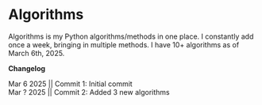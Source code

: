 # Algorithms
Algorithms is my Python algorithms/methods in one place. I constantly add once a week, bringing in multiple methods.
I have 10+ algorithms as of March 6th, 2025.

**Changelog**

Mar 6 2025 || Commit 1: Initial commit
<br>
Mar ? 2025 || Commit 2: Added 3 new algorithms
